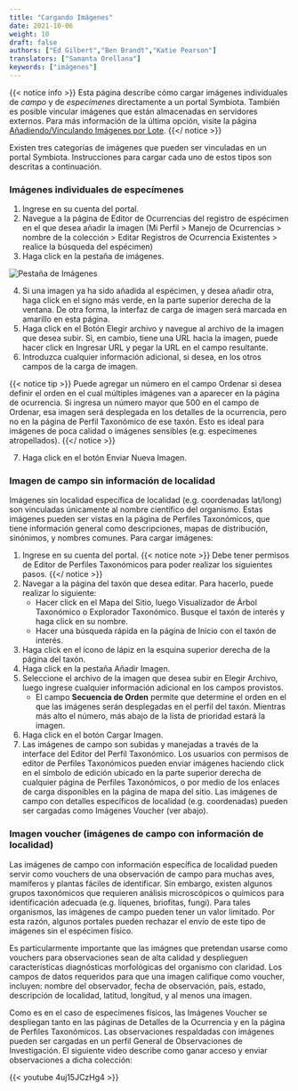 ```yaml
---
title: "Cargando Imágenes"
date: 2021-10-06
weight: 10
draft: false
authors: ["Ed Gilbert","Ben Brandt","Katie Pearson"]
translators: ["Samanta Orellana"]
keywords: ["imágenes"]
---
```


{{< notice info >}}
  Esta página describe cómo cargar imágenes individuales de *campo* y de *especímenes* directamente a un portal Symbiota. También es posible vincular imágenes que están almacenadas en servidores externos. Para más información de la última opción, visite la página [Añadiendo/Vinculando Imágenes por Lote](https://biokic.github.io/symbiota-docs/es/coll_manager/images/batch/).
{{</ notice >}}

Existen tres categorías de imágenes que pueden ser vinculadas en un portal Symbiota. Instrucciones para cargar cada uno de estos tipos son descritas a continuación.

### Imágenes individuales de especímenes

1. Ingrese en su cuenta del portal.
2. Navegue a la página de Editor de Ocurrencias del registro de espécimen en el que desea añadir la imagen (Mi Perfil > Manejo de Ocurrencias > nombre de la colección > Editar Registros de Ocurrencia Existentes > realice la búsqueda del espécimen)
3. Haga click en la pestaña de imágenes.

![Pestaña de Imágenes](/symbiota-docs/images/imagestab.png)

4. Si una imagen ya ha sido añadida al espécimen, y desea añadir otra, haga click en el signo más verde, en la parte superior derecha de la ventana. De otra forma, la interfaz de carga de imagen será marcada en amarillo en esta página.
5. Haga click en el Botón Elegir archivo y navegue al archivo de la imagen que desea subir. Si, en cambio, tiene una URL hacia la imagen, puede hacer click en Ingresar URL y pegar la URL en el campo resultante.
6. Introduzca cualquier información adicional, si desea, en los otros campos de la carga de imagen.

{{< notice tip >}}
   Puede agregar un número en el campo Ordenar si desea definir el orden en el cual múltiples imágenes van a aparecer en la página de ocurrencia. Si ingresa un número mayor que 500 en el campo de Ordenar, esa imagen será desplegada en los detalles de la ocurrencia, pero no en la página de Perfil Taxonómico de ese taxón. Esto es ideal para imágenes de poca calidad o imágenes sensibles (e.g. especímenes atropellados). 
{{</ notice >}}

7. Haga click en el botón Enviar Nueva Imagen.

### Imagen de campo sin información de localidad

Imágenes sin localidad específica de localidad (e.g. coordenadas lat/long) son vinculadas únicamente al nombre científico del organismo. Estas imágenes pueden ser vistas en la página de Perfiles Taxonómicos, que tiene información general como descripciones, mapas de distribución, sinónimos, y nombres comunes. Para cargar imágenes:

1. Ingrese en su cuenta del portal.
{{< notice note >}}
  Debe tener permisos de Editor de Perfiles Taxonómicos para poder realizar los siguientes pasos.
{{</ notice >}}
2. Navegar a la página del taxón que desea editar. Para hacerlo, puede realizar lo siguiente:
    *  Hacer click en el Mapa del Sitio, luego Visualizador de Árbol Taxonómico o Explorador Taxonómico. Busque el taxón de interés y haga click en su nombre.
    *  Hacer una búsqueda rápida en la página de Inicio con el taxón de interés.
3. Haga click en el ícono de lápiz en la esquina superior derecha de la página del taxón.
4. Haga click en la pestaña Añadir Imagen.
5. Seleccione el archivo de la imagen que desea subir en Elegir Archivo, luego ingrese cualquier información adicional en los campos provistos.
    * El campo **Secuencia de Orden** permite que determine el orden en el que las imágenes serán desplegadas en el perfil del taxón. Mientras más alto el número, más abajo de la lista de prioridad estará la imagen.
7. Haga click en el botón Cargar Imagen.
8. Las imágenes de campo son subidas y manejadas a través de la interface del Editor del Perfil Taxonómico. Los usuarios con permisos de editor de Perfiles Taxonómicos pueden enviar imágenes haciendo click en el símbolo de edición ubicado en la parte superior derecha de cualquier página de Perfiles Taxonómicos, o por medio de los enlaces de carga disponibles en la página de mapa del sitio. Las imágenes de campo con detalles específicos de localidad (e.g. coordenadas) pueden ser cargadas como Imágenes Voucher (ver abajo). 

### Imagen voucher (imágenes de campo con información de localidad)

Las imágenes de campo con información específica de localidad pueden servir como vouchers de una observación de campo para muchas aves, mamíferos y plantas fáciles de identificar. Sin embargo, existen algunos grupos taxonómicos que requieren análisis microscópicos o químicos para identificación adecuada (e.g. líquenes, briofitas, fungi). Para tales organismos, las imágenes de campo pueden tener un valor limitado. Por esta razón, algunos portales pueden rechazar el envío de este tipo de imágenes sin el espécimen físico. 

Es particularmente importante que las imágnes que pretendan usarse como vouchers para observaciones sean de alta calidad y desplieguen características diagnósticas morfológicas del organismo con claridad. Los campos de datos requeridos para que una imagen califique como voucher, incluyen: nombre del observador, fecha de observación, país, estado, descripción de localidad, latitud, longitud, y al menos una imagen.

Como es en el caso de especímenes físicos, las Imágenes Voucher se despliegan tanto en las páginas de Detalles de la Ocurrencia y en la página de Perfiles Taxonómicos. Las observaciones respaldadas con imágenes pueden ser cargadas en un perfil General de Observaciones de Investigación. El siguiente video describe como ganar acceso y enviar observaciones a dicha colección:

{{< youtube 4uj15JCzHg4 >}} 
